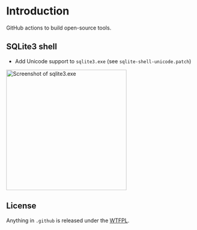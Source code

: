 # Introduction

GitHub actions to build open-source tools.

## SQLite3 shell

* Add Unicode support to `sqlite3.exe` (see `sqlite-shell-unicode.patch`)

<img alt="Screenshot of sqlite3.exe" src="../assets/sqlite3-shell-unicode.png?raw=true" width="320">

## License
Anything in `.github` is released under the [WTFPL](http://www.wtfpl.net/about/).
